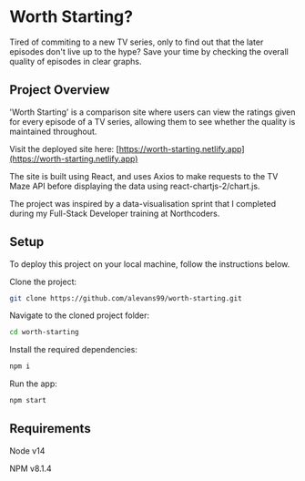 # Worth Starting?

Tired of commiting to a new TV series, only to find out that the later episodes don't live up to the hype? Save your time by checking the overall quality of episodes in clear graphs.

## Project Overview

'Worth Starting' is a comparison site where users can view the ratings given for every episode of a TV series, allowing them to see whether the quality is maintained throughout.

Visit the deployed site here:
[https://worth-starting.netlify.app](https://worth-starting.netlify.app)

The site is built using React, and uses Axios to make requests to the TV Maze API before displaying the data using react-chartjs-2/chart.js.

The project was inspired by a data-visualisation sprint that I completed during my Full-Stack Developer training at Northcoders.

## Setup

To deploy this project on your local machine, follow the instructions below.

Clone the project:

```bash
git clone https://github.com/alevans99/worth-starting.git
```
Navigate to the cloned project folder:

```bash
cd worth-starting
```
Install the required dependencies:
```bash
npm i
```
Run the app:
```bash
npm start
```
## Requirements
Node v14

NPM v8.1.4